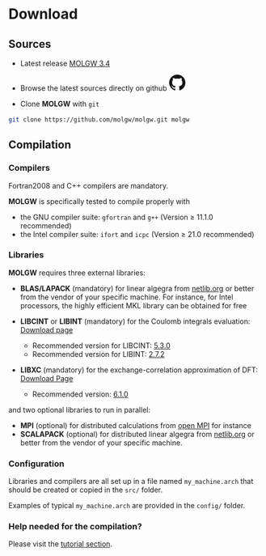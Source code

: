 # Download

## Sources

- Latest release [MOLGW 3.4](https://github.com/molgw/molgw/archive/v3.4.tar.gz)

- Browse the latest sources directly on github [![github](img/icon_github.png)](https://github.com/molgw/molgw)

- Clone **MOLGW** with `git` 
```sh
git clone https://github.com/molgw/molgw.git molgw
```

## Compilation

### Compilers

Fortran2008 and C++ compilers are mandatory.

**MOLGW** is specifically tested to compile properly with

- the GNU compiler suite: `gfortran` and `g++` (Version ≥ 11.1.0 recommended)
- the Intel compiler suite: `ifort` and `icpc` (Version ≥ 21.0 recommended)


### Libraries

**MOLGW** requires three external libraries:

- **BLAS/LAPACK** (mandatory) for linear algegra from [netlib.org](http://www.netlib.org) or better from the vendor of your specific machine.
For instance, for Intel processors, the highly efficient MKL library can be obtained for free

- **LIBCINT** or **LIBINT** (mandatory) for the Coulomb integrals evaluation: [Download page](https://github.com/sunqm/libcint/releases)
    - Recommended version for LIBCINT: [5.3.0](https://github.com/sunqm/libcint/releases/tag/v5.3.0)
    - Recommended version for LIBINT: [2.7.2](https://github.com/evaleev/libint/releases/tag/v2.7.2)

- **LIBXC** (mandatory) for the exchange-correlation approximation of DFT: [Download Page](https://www.tddft.org/programs/libxc/download/previous/)
    - Recommended version: [6.1.0](http://www.tddft.org/programs/libxc/down.php?file=6.1.0/libxc-6.1.0.tar.gz)

and two optional libraries to run in parallel:

- **MPI** (optional) for distributed calculations from [open MPI](http://www.open-mpi.org) for instance
- **SCALAPACK** (optional) for distributed linear algegra from [netlib.org](http://www.netlib.org) or better from the vendor of your specific machine.


### Configuration

Libraries and compilers are all set up in a file named `my_machine.arch` that should be created or copied in the `src/` folder.

Examples of typical `my_machine.arch` are provided in the `config/` folder.


### Help needed for the compilation?

Please visit the [tutorial section](tuto_compilation.md).
